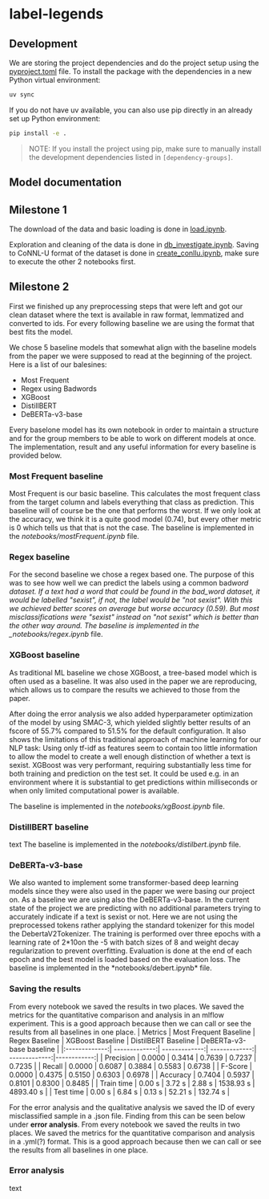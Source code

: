 # label-legends

## Development

We are storing the project dependencies and do the project setup using the [pyproject.toml](./pyproject.toml) file.
To install the package with the dependencies in a new Python virtual environment:

```bash
uv sync
```

If you do not have uv available, you can also use pip directly in an already set up Python environment:

```bash
pip install -e .
```

> NOTE: If you install the project using pip, make sure to manually install the development dependencies listed in `[dependency-groups]`.

## Model documentation

## Milestone 1

The download of the data and basic loading is done in [load.ipynb](./notebooks/load.ipynb).

Exploration and cleaning of the data is done in [db_investigate.ipynb](./notebooks/db_investigate.ipynb).
Saving to CoNNL-U format of the dataset is done in [create_conllu.ipynb](./notebooks/create_conllu.ipynb), make sure to execute the other 2 notebooks first.

## Milestone 2

First we finished up any preprocessing steps that were left and got our clean dataset where the text is available in raw format, lemmatized and converted to ids.
For every following baseline we are using the format that best fits the model.

We chose 5 baseline models that somewhat align with the baseline models from the paper we were supposed to read at the beginning of the project. Here is a list of our balesines:

- Most Frequent
- Regex using Badwords
- XGBoost
- DistillBERT
- DeBERTa-v3-base

Every baselone model has its own notebook in order to maintain a structure and for the group members to be able to work on different models at once. The implementation, result and any useful information for every baseline is provided below.

### Most Frequent baseline

Most Frequent is our basic baseline. This calculates the most frequent class from the target column and labels everything that class as prediction.
This baseline will of course be the one that performs the worst. If we only look at the accuracy, we think it is a quite good model (0.74), but every other metric is 0 which tells us that that is not the case.
The baseline is implemented in the _notebooks/mostFrequent.ipynb_ file.

### Regex baseline

For the second baseline we chose a regex based one. The purpose of this was to see how well we can predict the labels using a common bad*word dataset. If a text had a word that could be found in the bad_word dataset, it would be labelled "sexist", if not, the label would be "not sexist".
With this we achieved better scores on average but worse accuracy (0.59). But most misclassifications were "sexist" instead on "not sexist" which is better than the other way around.
The baseline is implemented in the \_notebooks/regex.ipynb* file.

### XGBoost baseline

As traditional ML baseline we chose XGBoost, a tree-based model which is often used as a baseline. It was also used in the paper we are reproducing, which allows us to compare the results we achieved to those from the paper.

After doing the error analysis we also added hyperparameter optimization of the model by using SMAC-3, which yielded slightly better results of an fscore of 55.7% compared to 51.5% for the default configuration. It also shows the limitations of this traditional approach of machine learning for our NLP task: Using only tf-idf as features seem to contain too little information to allow the model to create a well enough distinction of whether a text is sexist.
XGBoost was very performant, requiring substantially less time for both training and prediction on the test set. It could be used e.g. in an environment where it is substantial to get predictions within milliseconds or when only limited computational power is available.


The baseline is implemented in the _notebooks/xgBoost.ipynb_ file.
### DistillBERT baseline

text
The baseline is implemented in the _notebooks/distilbert.ipynb_ file.

### DeBERTa-v3-base

We also wanted to implement some transformer-based deep learning models since they were also used in the paper we were basing our project on. As a baseline we are using also the DeBERTa-v3-base. In the current state of the project we are predicting with no additional parameters trying to accurately indicate if a text is sexist or not. Here we are not using the preprocessed tokens rather applying the standard tokenizer for this model the DebertaV2Tokenizer. The training is performed over three epochs with a learning rate of 2*10on the -5 with batch sizes of 8 and weight decay regularization to prevent overfitting. Evaluation is done at the end of each epoch and the best model is loaded based on the evaluation loss.
The baseline is implemented in the *notebooks/debert.ipynb\* file.

### Saving the results

From every notebook we saved the results in two places.
We saved the metrics for the quantitative comparison and analysis in an mlflow experiment. This is a good approach because then we can call or see the results from all baselines in one place.
| Metrics | Most Frequent Baseline | Regex Baseline | XGBoost Baseline | DistilBERT Baseline | DeBERTa-v3-base baseline |
|:-------------:| -------------:| -------------:| -------------:| -------------:|------------:|
| Precision | 0.0000 | 0.3414 | 0.7639 | 0.7237 | 0.7235 |
| Recall | 0.0000 | 0.6087 | 0.3884 | 0.5583 | 0.6738 |
| F-Score | 0.0000 | 0.4375 | 0.5150 | 0.6303 | 0.6978 |
| Accuracy | 0.7404 | 0.5937 | 0.8101 | 0.8300 | 0.8485 |
| Train time | 0.00 s | 3.72 s | 2.88 s | 1538.93 s | 4893.40 s |
| Test time | 0.00 s | 6.84 s | 0.13 s | 52.21 s | 132.74 s |

For the error analysis and the qualitative analysis we saved the ID of every misclassified sample in a .json file. Finding from this can be seen below under **error analysis**.
From every notebook we saved the reults in two places.
We saved the metrics for the quantitative comparison and analysis in a .yml(?) format. This is a good approach because then we can call or see the results from all baselines in one place.

### Error analysis

text
